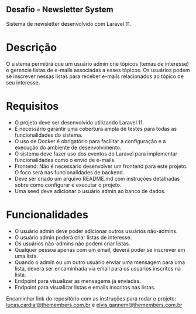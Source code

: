 ## Desafio - Newsletter System
Sistema de newsletter desenvolvido com Laravel 11.

# Descrição
O sistema permitirá que um usuário admin crie tópicos (temas de interesse) e gerencie listas de e-mails associadas a esses tópicos. Os usuários podem se inscrever nessas listas para receber e-mails relacionados ao tópico de seu interesse.

# Requisitos

- O projeto deve ser desenvolvido utilizando Laravel 11.
- É necessário garantir uma cobertura ampla de testes para todas as funcionalidades do sistema.
- O uso de Docker é obrigatório para facilitar a configuração e a execução do ambiente de desenvolvimento.
- O sistema deve fazer uso dos eventos do Laravel para implementar funcionalidades como o envio de e-mails.
- Frontend: Não é necessário desenvolver um frontend para este projeto. O foco será nas funcionalidades de backend.
- Deve ser criado um arquivo README.md com instruções detalhadas sobre como configurar e executar o projeto.
- Uma seed deve adicionar o usuário admin ao banco de dados.

# Funcionalidades

- O usuário admin deve poder adicionar outros usuários não-admins.
- O usuário admin poderá criar listas de interesse.
- Os usuários não-admins não podem criar listas.
- Qualquer pessoa apenas com um email, deverá poder se inscrever em uma lista.
- Quando o admin ou um outro usuário enviar uma mensagem para uma lista, deverá ser encaminhada via email para os usuarios inscritos na lista.
- Endpoint para visualizar as mensagems já enviadas.
- Endpoint para visualizar listas e emails inscritos nas listas.

Encaminhar link do repositório com as instruções para rodar o projeto: lucas.cardial@themembers.com.br e elvis.gannem@themembers.com.br
